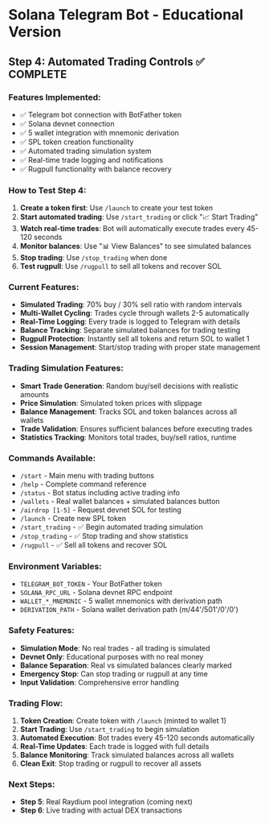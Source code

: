 # Solana Telegram Bot - Educational Version

## Step 4: Automated Trading Controls ✅ COMPLETE

### Features Implemented:
- ✅ Telegram bot connection with BotFather token
- ✅ Solana devnet connection 
- ✅ 5 wallet integration with mnemonic derivation
- ✅ SPL token creation functionality
- ✅ Automated trading simulation system
- ✅ Real-time trade logging and notifications
- ✅ Rugpull functionality with balance recovery

### How to Test Step 4:
1. **Create a token first**: Use `/launch` to create your test token
2. **Start automated trading**: Use `/start_trading` or click "📈 Start Trading"
3. **Watch real-time trades**: Bot will automatically execute trades every 45-120 seconds
4. **Monitor balances**: Use "📊 View Balances" to see simulated balances
5. **Stop trading**: Use `/stop_trading` when done
6. **Test rugpull**: Use `/rugpull` to sell all tokens and recover SOL

### Current Features:
- **Simulated Trading**: 70% buy / 30% sell ratio with random intervals
- **Multi-Wallet Cycling**: Trades cycle through wallets 2-5 automatically  
- **Real-Time Logging**: Every trade is logged to Telegram with details
- **Balance Tracking**: Separate simulated balances for trading testing
- **Rugpull Protection**: Instantly sell all tokens and return SOL to wallet 1
- **Session Management**: Start/stop trading with proper state management

### Trading Simulation Features:
- **Smart Trade Generation**: Random buy/sell decisions with realistic amounts
- **Price Simulation**: Simulated token prices with slippage
- **Balance Management**: Tracks SOL and token balances across all wallets
- **Trade Validation**: Ensures sufficient balances before executing trades
- **Statistics Tracking**: Monitors total trades, buy/sell ratios, runtime

### Commands Available:
- `/start` - Main menu with trading buttons
- `/help` - Complete command reference
- `/status` - Bot status including active trading info
- `/wallets` - Real wallet balances + simulated balances button
- `/airdrop [1-5]` - Request devnet SOL for testing
- `/launch` - Create new SPL token
- `/start_trading` - ✅ Begin automated trading simulation
- `/stop_trading` - ✅ Stop trading and show statistics  
- `/rugpull` - ✅ Sell all tokens and recover SOL

### Environment Variables:
- `TELEGRAM_BOT_TOKEN` - Your BotFather token
- `SOLANA_RPC_URL` - Solana devnet RPC endpoint
- `WALLET_*_MNEMONIC` - 5 wallet mnemonics with derivation path
- `DERIVATION_PATH` - Solana wallet derivation path (m/44'/501'/0'/0')

### Safety Features:
- **Simulation Mode**: No real trades - all trading is simulated
- **Devnet Only**: Educational purposes with no real money
- **Balance Separation**: Real vs simulated balances clearly marked
- **Emergency Stop**: Can stop trading or rugpull at any time
- **Input Validation**: Comprehensive error handling

### Trading Flow:
1. **Token Creation**: Create token with `/launch` (minted to wallet 1)
2. **Start Trading**: Use `/start_trading` to begin simulation  
3. **Automated Execution**: Bot trades every 45-120 seconds automatically
4. **Real-Time Updates**: Each trade is logged with full details
5. **Balance Monitoring**: Track simulated balances across all wallets
6. **Clean Exit**: Stop trading or rugpull to recover all assets

### Next Steps:
- **Step 5**: Real Raydium pool integration (coming next)
- **Step 6**: Live trading with actual DEX transactions